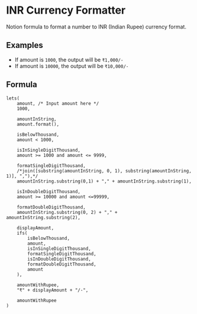 # INR Currency Formatter

Notion formula to format a number to INR (Indian Rupee) currency format.

## Examples

- If amount is `1000`, the output will be `₹1,000/-`
- If amount is `10000`, the output will be `₹10,000/-`

## Formula

```
lets(
	amount, /* Input amount here */
	1000,

	amountInString,
	amount.format(),

	isBelowThousand,
	amount < 1000,

	isInSingleDigitThousand,
	amount >= 1000 and amount <= 9999,

	formatSingleDigitThousand,
	/*join([substring(amountInString, 0, 1), substring(amountInString, 1)], ","),*/
	amountInString.substring(0,1) + "," + amountInString.substring(1),

	isInDoubleDigitThousand,
	amount >= 10000 and amount <=99999,

	formatDoubleDigitThousand,
	amountInString.substring(0, 2) + "," + amountInString.substring(2),

	displayAmount,
	ifs(
		isBelowThousand,
		amount,
		isInSingleDigitThousand,
		formatSingleDigitThousand,
		isInDoubleDigitThousand,
		formatDoubleDigitThousand,
		amount
	),

	amountWithRupee,
	"₹" + displayAmount + "/-",

	amountWithRupee
)
```
